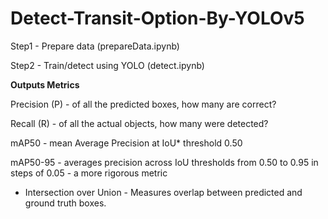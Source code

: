 # Detect-Transit-Option-By-YOLOv5

Step1 - Prepare data (prepareData.ipynb)

Step2 - Train/detect using YOLO  (detect.ipynb)

**Outputs Metrics**

Precision (P) - of all the predicted boxes, how many are correct?

Recall (R)    - of all the actual objects, how many were detected?

mAP50         - mean Average Precision at IoU* threshold 0.50

mAP50-95      - averages precision across IoU thresholds from 0.50 to 0.95 in steps of 0.05 - a more rigorous metric

* Intersection over Union - Measures overlap between predicted and ground truth boxes.

